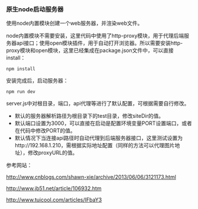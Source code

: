 ### 原生node启动服务器

使用node内置模块创建一个web服务器，并渲染web文件。

node内置模块不需要安装，这里代码中使用了http-proxy模块，用于代理后端服务器api接口；使用open模块插件，用于自动打开浏览器。所以需要安装http-proxy模块和open模块，这里已经集成在package.json文件中，可以直接install：

```node
npm install
```

安装完成后，启动服务器：

```node
npm run dev
```



server.js中对根目录，端口，api代理等进行了默认配置，可根据需要自行修改。

- 默认的服务器解析路径为根目录下的test目录，修改siteDir的值。
- 默认端口设置为3000，可以直接在启动是配置环境变量PORT设置端口，或者在代码中修改PORT的值。
- 默认情况下当连接api路径时自动代理到后端服务器接口，这里测试设置为http://192.168.1.210，需根据实际地址配置（同样的方法可以代理图片地址），修改proxyURL的值。



参考网站：

http://www.cnblogs.com/shawn-xie/archive/2013/06/06/3121173.html

http://www.jb51.net/article/106932.htm

http://www.tuicool.com/articles/IFbaY3